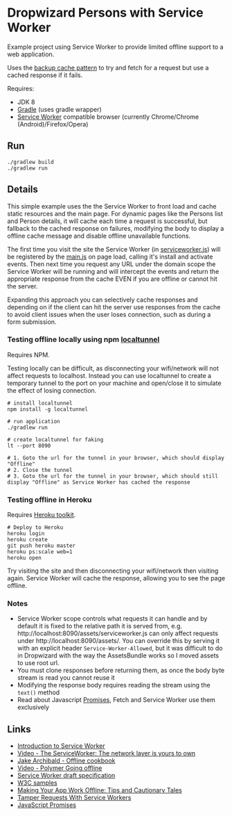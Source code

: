 # Dropwizard Persons with Service Worker

Example project using Service Worker to provide limited offline support to a web application.

Uses the [backup cache pattern](https://jakearchibald.com/2014/offline-cookbook/#network-falling-back-to-cache)
to try and fetch for a request but use a cached response if it fails.

Requires:
- JDK 8
- [Gradle](https://gradle.org/) (uses gradle wrapper)
- [Service Worker](http://www.html5rocks.com/en/tutorials/service-worker/introduction/) compatible browser (currently Chrome/Chrome (Android)/Firefox/Opera)

## Run

```
./gradlew build
./gradlew run
```

## Details

This simple example uses the the Service Worker to front load and cache static resources and the main page. For dynamic
pages like the Persons list and Person details, it will cache each time a request is successful, but fallback to the
cached response on failures, modifying the body to display a offline cache message and disable offline unavailable functions.

The first time you visit the site the Service Worker (in [serviceworker.js](https://github.com/stevenalexander/dropwizard-person-offline/blob/master/src/main/resources/assets/serviceworker.js))
will be registered by the [main.js](https://github.com/stevenalexander/dropwizard-person-offline/blob/master/src/main/resources/assets/js/main.js) on page load, calling it's install and activate events. Then next time you request any
URL under the domain scope the Service Worker will be running and will intercept the events and return the appropriate
response from the cache EVEN if you are offline or cannot hit the server.

Expanding this approach you can selectively cache responses and depending on if the client can hit the server use
responses from the cache to avoid client issues when the user loses connection, such as during a form submission.

### Testing offline locally using npm [localtunnel](https://www.npmjs.com/package/localtunnel)

Requires NPM.

Testing locally can be difficult, as disconnecting your wifi/network will not affect requests to localhost. Instead you
can use localtunnel to create a temporary tunnel to the port on your machine and open/close it to simulate the effect of
losing connection.

```
# install localtunnel
npm install -g localtunnel

# run application
./gradlew run

# create localtunnel for faking
lt --port 8090

# 1. Goto the url for the tunnel in your browser, which should display "Offline"
# 2. Close the tunnel
# 3. Goto the url for the tunnel in your browser, which should still display "Offline" as Service Worker has cached the response
```

### Testing offline in Heroku

Requires [Heroku toolkit](https://toolbelt.heroku.com/).

```
# Deploy to Heroku
heroku login
heroku create
git push heroku master
heroku ps:scale web=1
heroku open
```

Try visiting the site and then disconnecting your wifi/network then visiting again.
Service Worker will cache the response, allowing you to see the page offline.

### Notes

- Service Worker scope controls what requests it can handle and by default it is fixed to the relative path it is served from, e.g. http://localhost:8090/assets/serviceworker.js can only affect requests under http://localhost:8090/assets/. You can override this by serving it with an explicit header `Service-Worker-Allowed`, but it was difficult to do in Dropwizard with the way the AssetsBundle works so I moved assets to use root url.
- You must clone responses before returning them, as once the body byte stream is read you cannot reuse it
- Modifying the response body requires reading the stream using the `text()` method
- Read about Javascript [Promises](http://www.html5rocks.com/en/tutorials/es6/promises/), Fetch and Service Worker use them exclusively

## Links

- [Introduction to Service Worker](http://www.html5rocks.com/en/tutorials/service-worker/introduction/)
- [Video - The ServiceWorker: The network layer is yours to own](https://www.youtube.com/watch?v=4uQMl7mFB6g)
- [Jake Archibald - Offline cookbook](http://jakearchibald.com/2014/offline-cookbook/)
- [Video - Polymer Going offline](https://www.youtube.com/watch?v=BucGrYACJdQ)
- [Service Worker draft specification](https://slightlyoff.github.io/ServiceWorker/spec/service_worker/index.html)
- [W3C samples](https://github.com/w3c-webmob/ServiceWorkersDemos)
- [Making Your App Work Offline: Tips and Cautionary Tales](https://quickleft.com/blog/making-your-app-work-offline-tips-and-cautionary-tales/)
- [Tamper Requests With Service Workers](http://miguelcamba.com/blog/2015/02/15/how-to-tamper-requests-with-service-workers/)
- [JavaScript Promises](http://www.html5rocks.com/en/tutorials/es6/promises/)
